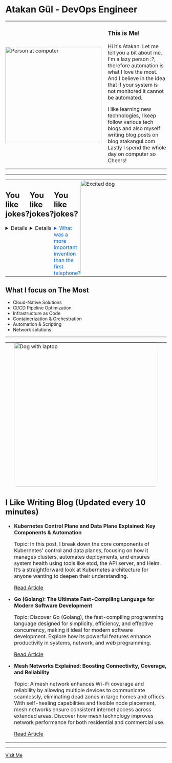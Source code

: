 # Atakan Gül - DevOps Engineer

<table style="border-collapse: collapse; border: none;">
  <tr style="border: none;">
    <td style="border: none; padding: 0;"><img src="https://i.giphy.com/media/v1.Y2lkPTc5MGI3NjExbTh4ZWY2a2JzdHMxamV6bm5pYTdla2hrdWlzMTVqeXR1aXZvNGt0cCZlcD12MV9pbnRlcm5hbF9naWZfYnlfaWQmY3Q9Zw/llKJGxQ1ESmac/giphy.gif" alt="Person at computer" width="300"></td>
    <td style="border: none; padding: 0;" width="20"></td>
    <td style="border: none; padding: 0; vertical-align: top;">
      <h3>This is Me!</h3>
      <p>Hi it's Atakan. Let me tell you a bit about me. I'm a lazy person :?, therefore automation is what I love the most. And I believe in the idea that if your system is not monitored it cannot be automated.</p>
      <p>I like learning new technologies, I keep follow various tech blogs and also myself writing blog posts on blog.atakangul.com Lastly I spend the whole day on computer so Cheers!</p>
    </td>
  </tr>
</table>

---

<table style="border-collapse: collapse; border: none;">
  <tr style="border: none;">

<td style="border: none; padding: 0; vertical-align: top;">
<h2>You like jokes?</h2>
<details>
<td style="border: none; padding: 0; vertical-align: top;">
<h2>You like jokes?</h2>
<details>
<td style="border: none; padding: 0; vertical-align: top;">
<h2>You like jokes?</h2>
<details>
  <summary style="cursor: pointer; color: #0366d6;">What was a more important invention than the first telephone?</summary>
  <p style="margin-left: 20px;">The second one.</p>
</details>
</td>
</td>
</td>
    </td>
    <td style="border: none; padding: 0;" width="20"></td>
    <td style="border: none; padding: 0;"><img src="https://i.giphy.com/media/v1.Y2lkPTc5MGI3NjExbDdnZjNoMjR2MzMxZzFsZDYzN2s0bmlsN3luanp0c2c3d2ZldHRkcCZlcD12MV9pbnRlcm5hbF9naWZfYnlfaWQmY3Q9Zw/8lgqAbycBjosxjfi9k/giphy.gif" alt="Excited dog" width="300" style="border-radius: 10px;"></td>
  </tr>
</table>

<h2>What I focus on The Most</h2>
<ul>
  <li>Cloud-Native Solutions</li>
  <li>CI/CD Pipeline Optimization</li>
  <li>Infrastructure as Code</li>
  <li>Containerization & Orchestration</li>
  <li>Automation & Scripting</li>
  <li>Network solutions</li>
</ul>
      
---

<table style="border-collapse: collapse; border: none;">
  <tr style="border: none;">
    <td style="border: none; padding: 0;" colspan="2">
      <img src="https://i.giphy.com/media/v1.Y2lkPTc5MGI3NjExenRubjY2YnV1ZzFnZGF0NDN5NzF0Yml5Z20xcjd6MjZnMHZmcHBxciZlcD12MV9pbnRlcm5hbF9naWZfYnlfaWQmY3Q9Zw/Dh5q0sShxgp13DwrvG/giphy.gif" alt="Dog with laptop" width="450" style="border-radius: 10px; display: block; margin: 0 auto;">
    </td>
  </tr>
  <tr style="border: none;">
    <td style="border: none; padding: 0; vertical-align: top;" colspan="2">
      <h2>I Like Writing Blog (Updated every 10 minutes)</h2>
<ul>
<li>
  <strong>Kubernetes Control Plane and Data Plane Explained: Key Components & Automation</strong>
  <p>Topic: In this post, I break down the core components of Kubernetes' control and data planes, focusing on how it manages clusters, automates deployments, and ensures system health using tools like etcd, the API server, and Helm. It’s a straightforward look at Kubernetes architecture for anyone wanting to deepen their understanding.</p>
  <p><a href="https://atakangul.com/blogs/kubernetes-control-data-plane">Read Article</a></p>
</li>
<li>
  <strong>Go (Golang): The Ultimate Fast-Compiling Language for Modern Software Development</strong>
  <p>Topic: Discover Go (Golang), the fast-compiling programming language designed for simplicity, efficiency, and effective concurrency, making it ideal for modern software development. Explore how its powerful features enhance productivity in systems, network, and web programming.</p>
  <p><a href="https://atakangul.com/blogs/go-golang-fast-compilation">Read Article</a></p>
</li>
<li>
  <strong>Mesh Networks Explained: Boosting Connectivity, Coverage, and Reliability</strong>
  <p>Topic: A mesh network enhances Wi-Fi coverage and reliability by allowing multiple devices to communicate seamlessly, eliminating dead zones in large homes and offices. With self-healing capabilities and flexible node placement, mesh networks ensure consistent internet access across extended areas. Discover how mesh technology improves network performance for both residential and commercial use.</p>
  <p><a href="https://atakangul.com/blogs/mesh-networks-boost-connectivity-reliability">Read Article</a></p>
</li>
</ul>
    </td>
  </tr>
</table>

---

[Visit Me](https://www.atakangul.com)
